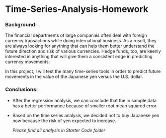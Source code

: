 # Time-Series-Analysis-Homework


### Background:
The financial departments of large companies often deal with foreign currency transactions while doing international business. As a result, they are always looking for anything that can help them better understand the future direction and risk of various currencies. Hedge funds, too, are keenly interested in anything that will give them a consistent edge in predicting currency movements.

In this project, I will test the many time-series tools in order to predict future movements in the value of the Japanese yen versus the U.S. dollar.


### Conclusions:

* After the regression analysis, we can conclude that the in sample data has a better performance because of smaller root mean squared error.

* Based on the time series analysis, we decided not to buy Japanese yen now because the risk of yen expected to increase.


   *Please find all analysis in Starter Code folder*
